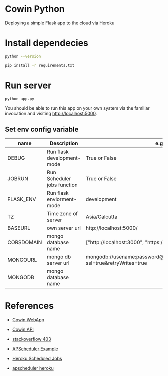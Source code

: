 # Cowin Python
Deploying a simple Flask app to the cloud via Heroku

# Install dependecies

```sh
python --version

pip install -r requirements.txt
```

# Run server

```sh
python app.py
```

You should be able to run this app on your own system via the familiar invocation and visiting [http://localhost:5000](http://localhost:5000).

## Set env config variable  

| name | Description | e.g. |
| --- | --- | --- |
| DEBUG | Run flask development-mode | True or False  |
| JOBRUN | Run Scheduler jobs function | True or False  |
| FLASK_ENV | Run flask enviorment-mode | development  |
| TZ | Time zone of server | Asia/Calcutta  |
| BASEURL | own server url  |  http://localhost:5000/  |
| CORSDOMAIN | mongo database name | ["http://localhost:3000", "https://..."]  |
| MONGOURL | mongo db server url | mongodb://usename:password@serverurl:27017/MONGODB?ssl=true&retryWrites=true  |
| MONGODB | mongo database name |   |


# References

* [Cowin WebApp](https://www.cowin.gov.in/home)

* [Cowin API](https://apisetu.gov.in/public/api/cowin)

* [stackoverflow 403](https://stackoverflow.com/questions/67498285/403-response-code-request-blocked-when-using-cowin-setu-apis)

* [APScheduler Example](https://github.com/r3ap3rpy/python/blob/master/flasksched/scheduled.py)

* [Heroku Scheduled Jobs](https://devcenter.heroku.com/articles/clock-processes-python)

* [apscheduler heroku](https://stackoverflow.com/questions/18987784/apscheduler-process-not-working-with-heroku-django-set-up)
